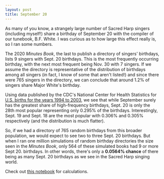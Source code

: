 ```yaml
---
layout: post
title: September 20
---
```


As many of you know, a strangely large number of Sacred Harp singers (including myself!) share a birthday of September 20 with the compiler of our tunebook, B.F. White. I was curious as to how large this effect really is, so I ran some numbers.

The 2020 *Minutes Book*, the last to publish a directory of singers' birthdays, lists 9 singers with Sept. 20 birthdays. This is the most frequently occurring birthday, with the next most frequent being Nov. 30 with 7 singers. If we assume the directory is representative of the distribution of birthdays among all singers (in fact, I know of some that aren't listed!) and since there were 765 singers in the directory, we can conclude that around 1.2% of singers share Major White's birthday.

Using data published by the CDC's National Center for Health Statistics for [U.S. births for the years 1994 to 2003](https://github.com/fivethirtyeight/data/tree/master/births), we see that while September surely has the greatest share of high-frequency birthdays, Sept. 20 is only the 28th most popular representing only 0.295% of the birthdays. Interestingly, Sept. 19 and Sept. 18 are the most popular with 0.306% and 0.305% respectively (and the distribution is much flatter).

So, if we had a directory of 765 random birthdays from this broader population, we would expect to see two to three Sept. 20 birthdays. But when I ran one million simulations of random birthday directories the size seen in the *Minutes Book*, only 564 of these simulated books had 9 or more Sept 20. birthdays. In other words, there's only a **0.0564% chance** of there being as many Sept. 20 birthdays as we see in the Sacred Harp singing world.

Check out [this notebook](https://colab.research.google.com/drive/1xggMOeY0fGK0OBL92f86YYTvzqUcMM7o?usp=sharing) for calculations.
